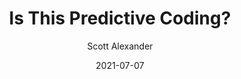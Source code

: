 ---
layout: podcast
title: "Is This Predictive Coding?"
author: Scott Alexander
description: https://astralcodexten.substack.com/p/is-this-predictive-coding
date: 2021-07-07
length: 35054
duration: 9
guid: is-this-predictive-coding
---
